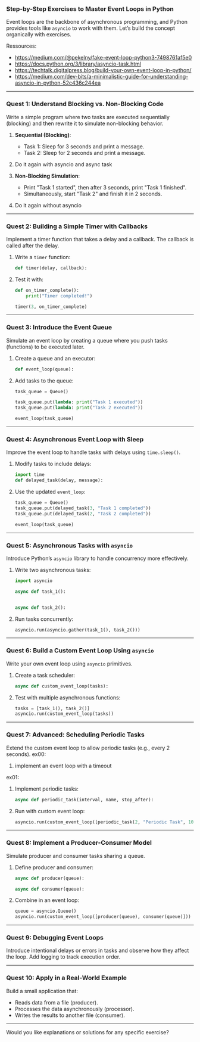 ### Step-by-Step Exercises to Master Event Loops in Python

Event loops are the backbone of asynchronous programming, and Python provides tools like `asyncio` to work with them. Let’s build the concept organically with exercises.


Ressources: 
- https://medium.com/@pekelny/fake-event-loop-python3-7498761af5e0
- https://docs.python.org/3/library/asyncio-task.html
- https://techtalk.digitalpress.blog/build-your-own-event-loop-in-python/
- https://medium.com/dev-bits/a-minimalistic-guide-for-understanding-asyncio-in-python-52c436c244ea


---

### **Quest 1: Understand Blocking vs. Non-Blocking Code**
Write a simple program where two tasks are executed sequentially (blocking) and then rewrite it to simulate non-blocking behavior.

1. **Sequential (Blocking)**:
   - Task 1: Sleep for 3 seconds and print a message.
   - Task 2: Sleep for 2 seconds and print a message.

2. Do it again with asyncio and async task

3. **Non-Blocking Simulation**:
   - Print "Task 1 started", then after 3 seconds, print "Task 1 finished".
   - Simultaneously, start "Task 2" and finish it in 2 seconds.

4. Do it again without asyncio


---

### **Quest 2: Building a Simple Timer with Callbacks**
Implement a timer function that takes a delay and a callback. The callback is called after the delay.

1. Write a `timer` function:
   ```python
   def timer(delay, callback):
   ```

2. Test it with:
   ```python
   def on_timer_complete():
       print("Timer completed!")

   timer(3, on_timer_complete)
   ```

---

### **Quest 3: Introduce the Event Queue**
Simulate an event loop by creating a queue where you push tasks (functions) to be executed later.

1. Create a queue and an executor:
   ```python
   def event_loop(queue):
   ```

2. Add tasks to the queue:
   ```python
   task_queue = Queue()

   task_queue.put(lambda: print("Task 1 executed"))
   task_queue.put(lambda: print("Task 2 executed"))

   event_loop(task_queue)
   ```

---

### **Quest 4: Asynchronous Event Loop with Sleep**
Improve the event loop to handle tasks with delays using `time.sleep()`.

1. Modify tasks to include delays:
   ```python
   import time
   def delayed_task(delay, message):
   ```

2. Use the updated `event_loop`:
   ```python
   task_queue = Queue()
   task_queue.put(delayed_task(3, "Task 1 completed"))
   task_queue.put(delayed_task(2, "Task 2 completed"))

   event_loop(task_queue)
   ```

---

### **Quest 5: Asynchronous Tasks with `asyncio`**
Introduce Python’s `asyncio` library to handle concurrency more effectively.

1. Write two asynchronous tasks:
   ```python
   import asyncio

   async def task_1():


   async def task_2():

   ```

2. Run tasks concurrently:
   ```python
   asyncio.run(asyncio.gather(task_1(), task_2()))
   ```

---

### **Quest 6: Build a Custom Event Loop Using `asyncio`**
Write your own event loop using `asyncio` primitives.

1. Create a task scheduler:
   ```python
   async def custom_event_loop(tasks):
   ```

2. Test with multiple asynchronous functions:
   ```python
   tasks = [task_1(), task_2()]
   asyncio.run(custom_event_loop(tasks))
   ```

---

### **Quest 7: Advanced: Scheduling Periodic Tasks**
Extend the custom event loop to allow periodic tasks (e.g., every 2 seconds).
ex00:
1. implement an event loop with a timeout 


ex01: 
1. Implement periodic tasks:
   ```python
   async def periodic_task(interval, name, stop_after):
   ```

2. Run with custom event loop:
   ```python
   asyncio.run(custom_event_loop([periodic_task(2, "Periodic Task", 10)]))
   ```

---

### **Quest 8: Implement a Producer-Consumer Model**
Simulate producer and consumer tasks sharing a queue.

1. Define producer and consumer:
   ```python
   async def producer(queue):

   async def consumer(queue):

   ```

2. Combine in an event loop:
   ```python
   queue = asyncio.Queue()
   asyncio.run(custom_event_loop([producer(queue), consumer(queue)]))
   ```

---

### **Quest 9: Debugging Event Loops**
Introduce intentional delays or errors in tasks and observe how they affect the loop. Add logging to track execution order.

---

### **Quest 10: Apply in a Real-World Example**
Build a small application that:
- Reads data from a file (producer).
- Processes the data asynchronously (processor).
- Writes the results to another file (consumer).

---

Would you like explanations or solutions for any specific exercise?
